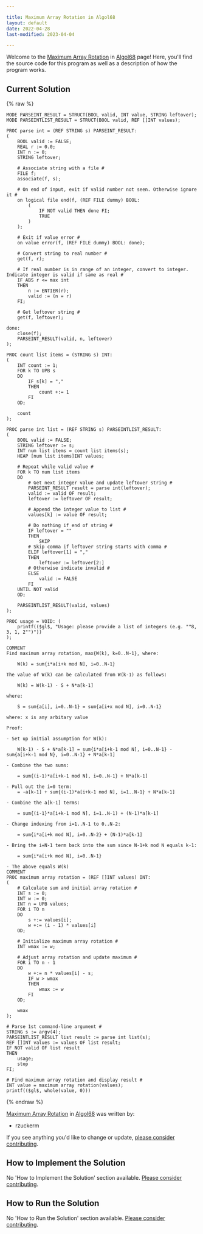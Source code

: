 ```yaml
---

title: Maximum Array Rotation in Algol68
layout: default
date: 2022-04-28
last-modified: 2023-04-04

---
```


Welcome to the [Maximum Array Rotation](https://sampleprograms.io/projects/maximum-array-rotation) in [Algol68](https://sampleprograms.io/languages/algol68) page! Here, you'll find the source code for this program as well as a description of how the program works.

## Current Solution

{% raw %}

```algol68
MODE PARSEINT_RESULT = STRUCT(BOOL valid, INT value, STRING leftover);
MODE PARSEINTLIST_RESULT = STRUCT(BOOL valid, REF []INT values);

PROC parse int = (REF STRING s) PARSEINT_RESULT:
(
    BOOL valid := FALSE;
    REAL r := 0.0;
    INT n := 0;
    STRING leftover;

    # Associate string with a file #
    FILE f;
    associate(f, s);

    # On end of input, exit if valid number not seen. Otherwise ignore it #
    on logical file end(f, (REF FILE dummy) BOOL:
        (
            IF NOT valid THEN done FI;
            TRUE
        )
    );

    # Exit if value error #
    on value error(f, (REF FILE dummy) BOOL: done);

    # Convert string to real number #
    get(f, r);

    # If real number is in range of an integer, convert to integer. Indicate integer is valid if same as real #
    IF ABS r <= max int
    THEN
        n := ENTIER(r);
        valid := (n = r)
    FI;

    # Get leftover string #
    get(f, leftover);

done:
    close(f);
    PARSEINT_RESULT(valid, n, leftover)
);

PROC count list items = (STRING s) INT:
(
    INT count := 1;
    FOR k TO UPB s
    DO
        IF s[k] = ","
        THEN
            count +:= 1
        FI
    OD;

    count
);

PROC parse int list = (REF STRING s) PARSEINTLIST_RESULT:
(
    BOOL valid := FALSE;
    STRING leftover := s;
    INT num list items = count list items(s);
    HEAP [num list items]INT values;

    # Repeat while valid value #
    FOR k TO num list items
    DO
        # Get next integer value and update leftover string #
        PARSEINT_RESULT result = parse int(leftover);
        valid := valid OF result;
        leftover := leftover OF result;

        # Append the integer value to list #
        values[k] := value OF result;

        # Do nothing if end of string #
        IF leftover = ""
        THEN
            SKIP
        # Skip comma if leftover string starts with comma #
        ELIF leftover[1] = ","
        THEN
            leftover := leftover[2:]
        # Otherwise indicate invalid #
        ELSE
            valid := FALSE
        FI
    UNTIL NOT valid
    OD;

    PARSEINTLIST_RESULT(valid, values)
);

PROC usage = VOID: (
    printf(($gl$, "Usage: please provide a list of integers (e.g. ""8, 3, 1, 2"")"))
);

COMMENT
Find maximum array rotation, max{W(k), k=0..N-1}, where:

    W(k) = sum{i*a[i+k mod N], i=0..N-1}

The value of W(k) can be calculated from W(k-1) as follows:

    W(k) = W(k-1) - S + N*a[k-1]

where:

    S = sum{a[i], i=0..N-1} = sum{a[i+x mod N], i=0..N-1}

where: x is any arbitary value

Proof:

- Set up initial assumption for W(k):

    W(k-1) - S + N*a[k-1] = sum{i*a[i+k-1 mod N], i=0..N-1} - sum{a[i+k-1 mod N}, i=0..N-1} + N*a[k-1]

- Combine the two sums:

    = sum{(i-1)*a[i+k-1 mod N], i=0..N-1} + N*a[k-1]

- Pull out the i=0 term:
    = -a[k-1] + sum{(i-1)*a[i+k-1 mod N], i=1..N-1} + N*a[k-1]

- Combine the a[k-1] terms:

    = sum{(i-1}*a[i+k-1 mod N], i=1..N-1) + (N-1)*a[k-1]

- Change indexing from i=1..N-1 to 0..N-2:

    = sum{i*a[i+k mod N], i=0..N-2} + (N-1)*a[k-1]

- Bring the i=N-1 term back into the sum since N-1+k mod N equals k-1:

    = sum{i*a[i+k mod N], i=0..N-1}

- The above equals W(k)
COMMENT
PROC maximum array rotation = (REF []INT values) INT:
(
    # Calculate sum and initial array rotation #
    INT s := 0;
    INT w := 0;
    INT n = UPB values;
    FOR i TO n
    DO
        s +:= values[i];
        w +:= (i - 1) * values[i]
    OD;

    # Initialize maximum array rotation #
    INT wmax := w;

    # Adjust array rotation and update maximum #
    FOR i TO n - 1
    DO
        w +:= n * values[i] - s;
        IF w > wmax
        THEN
            wmax := w
        FI
    OD;

    wmax
);

# Parse 1st command-line argument #
STRING s := argv(4);
PARSEINTLIST_RESULT list result := parse int list(s);
REF []INT values := values OF list result;
IF NOT valid OF list result
THEN
    usage;
    stop
FI;

# Find maximum array rotation and display result #
INT value = maximum array rotation(values);
printf(($gl$, whole(value, 0)))
```

{% endraw %}

[Maximum Array Rotation](https://sampleprograms.io/projects/maximum-array-rotation) in [Algol68](https://sampleprograms.io/languages/algol68) was written by:

- rzuckerm

If you see anything you'd like to change or update, [please consider contributing](https://github.com/TheRenegadeCoder/sample-programs).

## How to Implement the Solution

No 'How to Implement the Solution' section available. [Please consider contributing](https://github.com/TheRenegadeCoder/sample-programs-website).

## How to Run the Solution

No 'How to Run the Solution' section available. [Please consider contributing](https://github.com/TheRenegadeCoder/sample-programs-website).